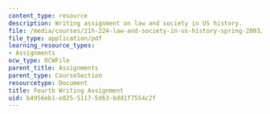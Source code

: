```yaml
---
content_type: resource
description: Writing assignment on law and society in US history.
file: /media/courses/21h-224-law-and-society-in-us-history-spring-2003/b4956eb1e82551175d63bdd1f7554c2f_lawandsocfouagnment503.pdf
file_type: application/pdf
learning_resource_types:
- Assignments
ocw_type: OCWFile
parent_title: Assignments
parent_type: CourseSection
resourcetype: Document
title: Fourth Writing Assignment
uid: b4956eb1-e825-5117-5d63-bdd1f7554c2f
---
```

